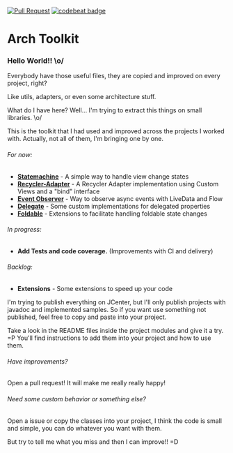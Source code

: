 [![Pull Request](https://github.com/matheus-corregiari/arch-toolkit/actions/workflows/pull-request.yml/badge.svg?branch=master)](https://github.com/matheus-corregiari/arch-toolkit/actions/workflows/pull-request.yml)
[![codebeat badge](https://codebeat.co/badges/1add62ed-f5fc-4bd2-9054-501685ca007c)](https://codebeat.co/projects/github-com-matheus-corregiari-arch-toolkit-master)

# Arch Toolkit

### Hello World!! \o/

Everybody have those useful files, they are copied and improved on every project, right?

Like utils, adapters, or even some architecture stuff.

What do I have here? Well... I'm trying to extract this things on small libraries. \o/

This is the toolkit that I had used and improved across the projects I worked with. Actually, not
all of them, I'm bringing one by one.

###### For now:

- **[Statemachine](toolkit/statemachine)** - A simple way to handle view change states
- **[Recycler-Adapter](toolkit/recycler-adapter)** - A Recycler Adapter implementation using Custom
  Views and a "bind" interface
- **[Event Observer](toolkit/event-observer)** - Way to observe async events with LiveData and Flow
- **[Delegate](toolkit/delegate)** - Some custom implementations for delegated properties
- **[Foldable](toolkit/foldable)** - Extensions to facilitate handling foldable state changes

###### In progress:

- **Add Tests and code coverage.** (Improvements with CI and delivery)

###### Backlog:

- **Extensions** - Some extensions to speed up your code

I'm trying to publish everything on JCenter, but I'll only publish projects with javadoc and
implemented samples. So if you want use something not published, feel free to copy and paste into
your project.

Take a look in the README files inside the project modules and give it a try. =P You'll find
instructions to add them into your project and how to use them.

###### Have improvements?

Open a pull request! It will make me really really happy!

###### Need some custom behavior or something else?

Open a issue or copy the classes into your project, I think the code is small and simple, you can do
whatever you want with them.

But try to tell me what you miss and then I can improve!! =D